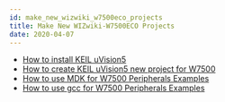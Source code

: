 ```yaml
---
id: make_new_wizwiki_w7500eco_projects
title: Make New WIZwiki-W7500ECO Projects
date: 2020-04-07
---
```


   * [How to install KEIL uVision5](../WIZwiki-W7500/How_to_install_KEIL_uVision5.md)
   * [How to create KEIL uVision5 new project for W7500](../WIZwiki-W7500/How_to_create_KEIL_uVision5_new_project_for_W7500.md)
   * [How to use MDK for W7500 Peripherals Examples](../WIZwiki-W7500/How_to_use_MDK_for_W7500_Peripherals_Examples.md)
   * [How to use gcc for W7500 Peripherals Examples](../WIZwiki-W7500/How_to_use_gcc_for_W7500_Peripherals_Examples.md)
